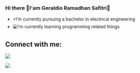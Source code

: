 ### Hi there 👋I'am Geraldio Ramadhan Safitri👋 

- ⚡I’m currently pursuing a bachelor in electrical engineering   
- :computer:I’m currently learning programming related things

## Connect with me:
<p align="left">
<a href="https://www.linkedin.com/in/geraldiors">
<img src="https://img.shields.io/badge/LinkedIn-blue?style=flat&logo=linkedin&labelColor=blue">
</a>
</p>
<p align="left">
<a href=https://shields.io/category/other">
<img src="https://img.shields.io/badge/Instagram-ff69b4?style=flat&logo=Instagram&logoColor=white">
</a>
</p>

